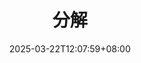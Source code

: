 ---
weight: 600
title: "分解"
description: ""
icon: "grid_view"
date: "2025-03-22T12:07:59+08:00"
lastmod: "2025-03-22T12:07:59+08:00"
draft: false
toc: true
---